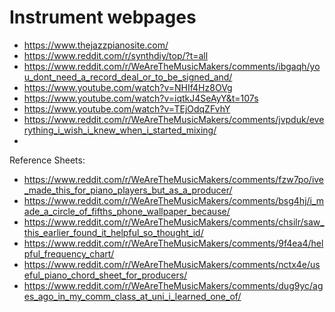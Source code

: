 # Instrument webpages

- https://www.thejazzpianosite.com/
- https://www.reddit.com/r/synthdiy/top/?t=all
- https://www.reddit.com/r/WeAreTheMusicMakers/comments/ibgaqh/you_dont_need_a_record_deal_or_to_be_signed_and/
- https://www.youtube.com/watch?v=NHIf4Hz8OVg
- https://www.youtube.com/watch?v=iqtkJ4SeAyY&t=107s
- https://www.youtube.com/watch?v=TEjOdqZFvhY
- https://www.reddit.com/r/WeAreTheMusicMakers/comments/jvpduk/everything_i_wish_i_knew_when_i_started_mixing/
- 


Reference Sheets:
- https://www.reddit.com/r/WeAreTheMusicMakers/comments/fzw7po/ive_made_this_for_piano_players_but_as_a_producer/
- https://www.reddit.com/r/WeAreTheMusicMakers/comments/bsg4hj/i_made_a_circle_of_fifths_phone_wallpaper_because/
- https://www.reddit.com/r/WeAreTheMusicMakers/comments/chsilr/saw_this_earlier_found_it_helpful_so_thought_id/
- https://www.reddit.com/r/WeAreTheMusicMakers/comments/9f4ea4/helpful_frequency_chart/
- https://www.reddit.com/r/WeAreTheMusicMakers/comments/nctx4e/useful_piano_chord_sheet_for_producers/
- https://www.reddit.com/r/WeAreTheMusicMakers/comments/dug9yc/ages_ago_in_my_comm_class_at_uni_i_learned_one_of/

